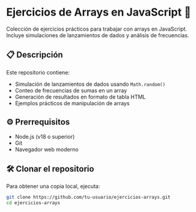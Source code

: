 # Ejercicios de Arrays en JavaScript 🚀

Colección de ejercicios prácticos para trabajar con arrays en JavaScript. Incluye simulaciones de lanzamientos de dados y análisis de frecuencias.

## 📋 Descripción
Este repositorio contiene:
- Simulación de lanzamientos de dados usando `Math.random()`
- Conteo de frecuencias de sumas en un array
- Generación de resultados en formato de tabla HTML
- Ejemplos prácticos de manipulación de arrays

## ⚙️ Prerrequisitos
- Node.js (v18 o superior)
- Git
- Navegador web moderno

## 🛠️ Clonar el repositorio
Para obtener una copia local, ejecuta:
```bash
git clone https://github.com/tu-usuario/ejercicios-arrays.git
cd ejercicios-arrays
